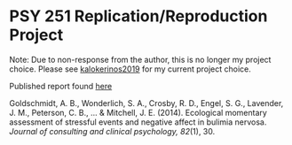 PSY 251 Replication/Reproduction Project
=====

Note: Due to non-response from the author, this is no longer my project choice. Please see [kalokerinos2019](https://github.com/psych251/kalokerinos20194) for my current project choice. 

Published report found [here](http://rpubs.com/ashm/goldschmidt2014)

Goldschmidt, A. B., Wonderlich, S. A., Crosby, R. D., Engel, S. G., Lavender, J. M., Peterson, C. B., ... & Mitchell, J. E. (2014). Ecological momentary assessment of stressful events and negative affect in bulimia nervosa. _Journal of consulting and clinical psychology, 82_(1), 30.

